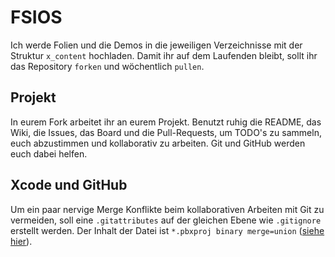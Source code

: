 # FSIOS

Ich werde Folien und die Demos in die jeweiligen Verzeichnisse mit der Struktur `x_content` hochladen. Damit ihr auf dem Laufenden bleibt, sollt ihr das Repository `forken` und wöchentlich `pullen`.

## Projekt
In eurem Fork arbeitet ihr an eurem Projekt. Benutzt ruhig die README, das Wiki, die Issues, das Board und die Pull-Requests, um TODO's zu sammeln, euch abzustimmen und kollaborativ zu arbeiten. Git und GitHub werden euch dabei helfen.

## Xcode und GitHub
Um ein paar nervige Merge Konflikte beim kollaborativen Arbeiten mit Git zu vermeiden, soll eine `.gitattributes` auf der gleichen Ebene wie `.gitignore` erstellt werden. Der Inhalt der Datei ist `*.pbxproj binary merge=union` ([siehe hier](http://stackoverflow.com/questions/2615378/how-to-use-git-properly-with-xcode)).
